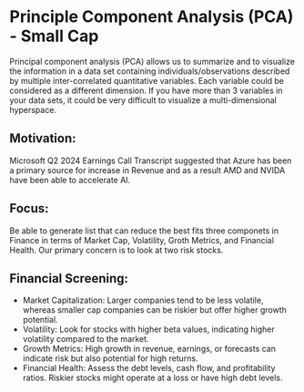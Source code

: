 # Principle Component Analysis (PCA) - Small Cap

Principal component analysis (PCA) allows us to summarize and to visualize the information in a data set containing individuals/observations described by multiple inter-correlated quantitative variables. Each variable could be considered as a different dimension. If you have more than 3 variables in your data sets, it could be very difficult to visualize a multi-dimensional hyperspace.

## Motivation: 

Microsoft Q2 2024 Earnings Call Transcript suggested that Azure has been a primary source for increase in Revenue and as a result AMD and NVIDA have been able to accelerate AI.

## Focus: 

Be able to generate list that can reduce the best fits three componets in Finance in terms of Market Cap, Volatility, Groth Metrics, and Financial Health. Our primary concern is to look at two risk stocks.


## Financial Screening: 

- Market Capitalization: Larger companies tend to be less volatile, whereas smaller cap companies can be riskier but offer higher growth potential.
- Volatility: Look for stocks with higher beta values, indicating higher volatility compared to the market.
- Growth Metrics: High growth in revenue, earnings, or forecasts can indicate risk but also potential for high returns.
- Financial Health: Assess the debt levels, cash flow, and profitability ratios. Riskier stocks might operate at a loss or have high debt levels.
